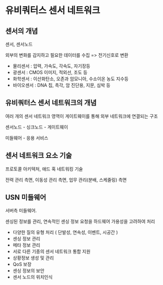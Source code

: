 # 유비쿼터스 센서 네트워크

## 센서의 개념

센서, 센서노드

외부의 변화를 감지하고 필요한 데이터를 수집 => 전기신호로 변환

* 물리센서 : 압력, 가속도, 각속도, 자기장등
* 광센서 : CMOS 이미지, 적외선, 조도 등
* 화학센서 : 이산화탄소, 오존과 암모니아, 수소이온 농도 지수등
* 바이오센서 : DNA 칩, 촉각, 암 진단용, 지문, 심박 등

## 유비쿼터스 센서 네트워크의 개념

여러 개의 센서 네트워크 영역이 게이트웨이를 통해 외부 네트워크에 연결되는 구조

센서노드 - 싱크노드 - 게이트웨이

미들웨어 - 응용 서비스

## 센서 네트워크 요소 기술

프로토콜 아키텍처, 애드 혹 네트워킹 기술

전력 관리 측면, 이동성 관리 측면, 업무 관리(분배, 스케줄링) 측면

## USN 미들웨어

서버측 미들웨어.

센싱된 정보를 관리, 연속적인 센싱 정보 요청을 하드웨어 가용성을 고려하여 처리

* 다양한 질의 유형 처리 ( 단발성, 연속성, 이벤트, 시공간 )
* 센싱 정보 관리
* 메타 정보 관리
* 서로 다른 기종의 센서 네트워크 통합 지원
* 상황정보 생성 및 관리
* QoS 보장
* 센싱 정보의 보안
* 센서 노드의 위치인식
